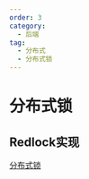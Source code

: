 ```yaml
---
order: 3
category:
  - 后端
tag:
  - 分布式
  - 分布式锁
---
```

# 分布式锁


## Redlock实现

[分布式锁](https://www.jianshu.com/p/7e47a4503b87)